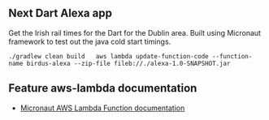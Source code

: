## Next Dart Alexa app

Get the Irish rail times for the Dart for the Dublin area.
Built using Micronaut framework to test out the java cold start timings.

`
./gradlew clean build  
aws lambda update-function-code --function-name birdus-alexa --zip-file fileb://./alexa-1.0-SNAPSHOT.jar
`

## Feature aws-lambda documentation

- [Micronaut AWS Lambda Function documentation](https://micronaut-projects.github.io/micronaut-aws/latest/guide/index.html#lambda)

